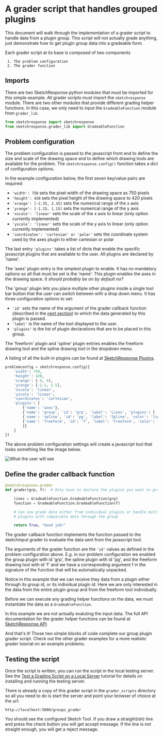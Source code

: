 # A grader script that handles grouped plugins

This document will walk through the implementation of a grader script to
handle data from a plugin group. This script will not actually grade anything,
just demonstrate how to get plugin group data into a gradeable form.

Each grader script at its base is composed of two components

     1. The problem configuration
     2. The grader function

## Imports

There are two SketchResponse python modules that must be imported for this simple example. All grader scripts must import the `sketchresponse` module. There are two other modules that provide different grading helper functions. In this case, we only need to input the `GradeableFunction` module from `grader_lib`.

```python
from sketchresponse import sketchresponse
from sketchresponse.grader_lib import GradeableFunction
```

## Problem configuration

The problem configuration is passed to the javascript front end to define the
size and scale of the drawing space and to define which drawing tools are
available for the problem. The `sketchresponse.config()` function takes a dict of
configuration options.

In the example configuration below, the first seven key/value pairs are required:

* `'width': 750` sets the pixel width of the drawing space as 750 pixels
* `'height': 420` sets the pixel height of the drawing space to 420 pixels
* `'xrange': [-2.35, 2.35]` sets the numerical range of the x axis
* `'yrange': [-1.15, 1.15]` sets the numerical range of the y axis
* `'xscale': 'linear'` sets the scale of the x axis to linear (only option currently implemented)
* `'yscale': 'linear'` sets the scale of the y axis to linear (only option currently implemented)
* `'coordinates': 'cartesian' or 'polar'` sets the coordinate system used by the axes plugin to either cartesian or polar

The last entry `'plugins'` takes a list of dicts that enable the specific javascript plugins that are available to the user. All plugins are declared by 'name'.

The 'axes' plugin entry is the simplest plugin to enable. It has no mandatory options so all that must be set is the 'name'. This plugin enables the axes in the drawing space. *It should probably be on by default no?*

The 'group' plugin lets you place multiple other plugins inside a single tool bar button that the user can switch between with a drop down menu. It has three configuration options to set:

* `'id'` sets the name of the argument of the grader callback function (described in the [next section](#grader)) to which the data generated by this plugin is passed.
* `'label'` is the name of the tool displayed to the user.
* `'plugins'` is the list of plugin declarations that are to be placed in this group.

The 'freeform' plugin and 'spline' plugin entries enables the freeform drawing tool and the spline drawing tool in the dropdown menu.

A listing of all the built-in plugins can be found at [SketchResponse Plugins](probconfig_plugins.md).

```python
problemconfig = sketchresponse.config({
    'width': 750,
    'height': 420,
    'xrange': [-4, 4],
    'yrange': [-2.5, 2.5],
    'xscale': 'linear',
    'yscale': 'linear',
    'coordinates': 'cartesian',
    'plugins': [
        {'name': 'axes'},
        {'name': 'group', 'id': 'grp', 'label': 'Lines', 'plugins': [
        {'name': 'spline', 'id': 'pg', 'label': 'Spline', 'color': 'lightblue', 'tag': {'value': 'tag', 'xoffset': 15, 'yoffset': 15, 'align': 'start'}},
        {'name': 'freeform', 'id': 'f', 'label': 'Freeform', 'color': 'blue', 'dashStyle': 'dashdotted', 'tag': {'value': 'tag', 'xoffset': 15, 'yoffset': 15, 'align': 'start'}}
        ]}
    ]
})
```

The above problem configuration settings will create a javascript tool that looks something like the image below.

![What the user will see](imgs/groups_config.png "Group Config")

## Define the grader callback function
<div id=grader></div>

```python
@sketchresponse.grader
def grader(grp, f):  # Only have to declare the plugins you want to grade.

    lines = GradeableFunction.GradeableFunction(grp)
    function = GradeableFunction.GradeableFunction(f)

    # Can now grade data either from individual plugins or handle multiple
    # plugins with comparable data through the group

    return True, "Good job!"
```

The grader callback function implements the function passed to the sketchinput
grader to evaluate the data sent from the javascript tool.

The arguments of the grader function are the `'id'` values as defined in the
problem configuration above. E.g. in our problem configuration we enabled the group
plugin with id 'grp', the spline plugin with id 'pg', and the 
freeform drawing tool with id 'f' and we have a corresponding argument f in
the signature of the function that will be automatically unpacked.

Notice in this example that we can receive they data from a plugin either through
its group id, or its individual plugin id. Here we are only interested in the data
from the entire plugin group and from the freeform tool individually.

Before we can execute any grading helper functions on the data, we must
instantiate the data as a `GradeableFunction`.

In this example we are not actually evaluting the input data.
The full API documentation for the
grader helper functions can be found at [SketchResponse API](https://SketchResponse.github.io/sketchresponse).

And that's it! Those two simple blocks of code complete our group plugin grader script.
Check out the other grader examples for a more realistic grader tutorial on an
example problems.

## Testing the script

Once the script is written, you can run the script in the local testing server. See the [Test a Grading Script on a Local Server](local_test.md) tutorial for details on installing and running the testing server.

There is already a copy of this grader script in the `grader_scripts` directory so all you need to do is start the server and point your browser of choice at the url:

```
http://localhost:5000/groups_grader
```

You should see the configured Sketch Tool. If you draw a straight(ish) line and press the check button you will get accept message. If the line is not straight enough, you will get a reject message.